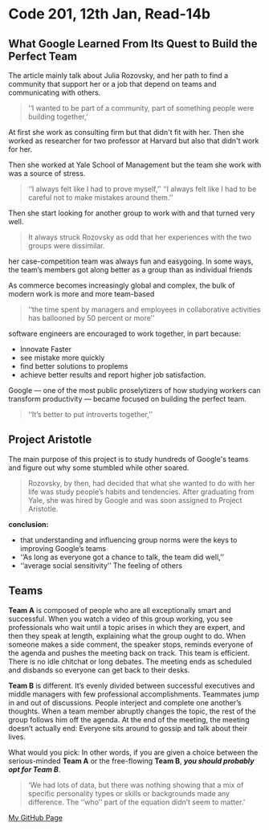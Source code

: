 # Code 201, 12th Jan, Read-14b

## What Google Learned From Its Quest to Build the Perfect Team

The article mainly talk about Julia Rozovsky, and her path to find a community that support her or a job that depend on teams and communicating with others.
> ‘‘I wanted to be part of a community, part of something people were building together,’

At first she work as consulting firm but that didn't fit with her.
Then she worked as researcher for two professor at Harvard but also that didn't work for her.

Then she worked at Yale School of Management but the team she work with was a source of stress.
>‘‘I always felt like I had to prove myself,’’
> ‘‘I always felt like I had to be careful not to make mistakes around them.’’

Then she start looking for another group to work with and that turned very well.
> It always struck Rozovsky as odd that her experiences with the two groups were dissimilar.

her case-competition team was always fun and easygoing. In some ways, the team’s members got along better as a group than as individual friends

As commerce becomes increasingly global and complex, the bulk of modern work is more and more team-based

>‘‘the time spent by managers and employees in collaborative activities has ballooned by 50 percent or more’’

software engineers are encouraged to work together, in part because:

* Innovate Faster
* see mistake more quickly
* find better solutions to proplems
* achieve better results and report higher job satisfaction.

Google — one of the most public proselytizers of how studying workers can transform productivity — became focused on building the perfect team.

>‘‘It’s better to put introverts together,’’

## Project Aristotle

The main purpose of this project is to study hundreds of Google's teams and figure out why some stumbled while other soared.

>Rozovsky, by then, had decided that what she wanted to do with her life was study people’s habits and tendencies. After graduating from Yale, she was hired by Google and was soon assigned to Project Aristotle.

**conclusion:**

* that understanding and influencing group norms were the keys to improving Google’s teams
* ‘‘As long as everyone got a chance to talk, the team did well,’’
* ‘‘average social sensitivity’’ The feeling of others

## Teams

**Team A** is composed of people who are all exceptionally smart and successful. When you watch a video of this group working, you see professionals who wait until a topic arises in which they are expert, and then they speak at length, explaining what the group ought to do. When someone makes a side comment, the speaker stops, reminds everyone of the agenda and pushes the meeting back on track. This team is efficient. There is no idle chitchat or long debates. The meeting ends as scheduled and disbands so everyone can get back to their desks.

**Team B** is different. It’s evenly divided between successful executives and middle managers with few professional accomplishments. Teammates jump in and out of discussions. People interject and complete one another’s thoughts. When a team member abruptly changes the topic, the rest of the group follows him off the agenda. At the end of the meeting, the meeting doesn’t actually end: Everyone sits around to gossip and talk about their lives.

What would you pick:
In other words, if you are given a choice between the serious-minded **Team A** or the free-flowing **Team B**, _**you should probably opt for Team B**_.

>‘We had lots of data, but there was nothing showing that a mix of specific personality types or skills or backgrounds made any difference. The ‘‘who’’ part of the equation didn’t seem to matter.’

[My GitHub Page](https://omar-tarawneh.github.io/reading-notes/class-14b)